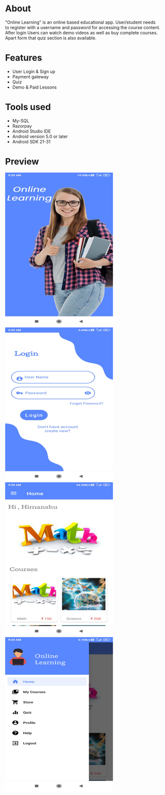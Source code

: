 
# About

"Online Learning" is an online based educational app. User/student needs to register with a username and password for accessing the course content.  After login
Users can watch demo videos as well as buy complete courses. Apart form that quiz section is also available.

# Features

* User Login & Sign up
* Payment gateway
* Quiz
* Demo & Paid Lessons

# Tools used

* My-SQL
* Razorpay
* Android Studio IDE
* Android version 5.0 or later
* Android SDK 21-31

# Preview

<p float="left">
<img src="https://github.com/Himanshu328/Online-Learning/blob/master/front.jpg" alt="alt text" width="350" height="500">
<img src="https://github.com/Himanshu328/Online-Learning/blob/master/login.jpg" alt="alt text" width="350" height="500">
<img src="https://github.com/Himanshu328/Online-Learning/blob/master/home.jpg" alt="alt text" width="350" height="500">
<img src="https://github.com/Himanshu328/Online-Learning/blob/master/side.jpg" alt="alt text" width="350" height="500">
</p>
